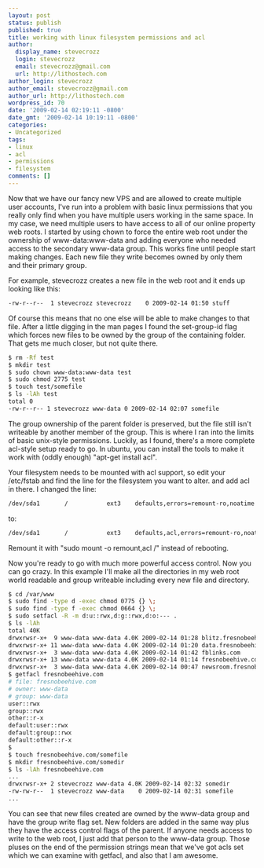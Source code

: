 ```yaml
---
layout: post
status: publish
published: true
title: working with linux filesystem permissions and acl
author:
  display_name: stevecrozz
  login: stevecrozz
  email: stevecrozz@gmail.com
  url: http://lithostech.com
author_login: stevecrozz
author_email: stevecrozz@gmail.com
author_url: http://lithostech.com
wordpress_id: 70
date: '2009-02-14 02:19:11 -0800'
date_gmt: '2009-02-14 10:19:11 -0800'
categories:
- Uncategorized
tags:
- linux
- acl
- permissions
- filesystem
comments: []
---
```

Now that we have our fancy new VPS and are allowed to create multiple
user accounts, I've run into a problem with basic linux permissions that
you really only find when you have multiple users working in the same
space. In my case, we need multiple users to have access to all of our
online property web roots. I started by using chown to force the entire
web root under the ownership of www-data:www-data and adding everyone
who needed access to the secondary www-data group. This works fine until
people start making changes. Each new file they write becomes owned by
only them and their primary group.

<!--more-->
For example, stevecrozz creates a new file in the web root and it ends
up looking like this:

~~~ bash
-rw-r--r--  1 stevecrozz stevecrozz    0 2009-02-14 01:50 stuff
~~~

Of course this means that no one else will be able to make changes to
that file. After a little digging in the man pages I found the
set-group-id flag which forces new files to be owned by the group of the
containing folder. That gets me much closer, but not quite there.

~~~ bash
$ rm -Rf test
$ mkdir test
$ sudo chown www-data:www-data test
$ sudo chmod 2775 test
$ touch test/somefile
$ ls -lAh test
total 0
-rw-r--r-- 1 stevecrozz www-data 0 2009-02-14 02:07 somefile
~~~

The group ownership of the parent folder is preserved, but the file
still isn't writeable by another member of the group. This is where I
ran into the limits of basic unix-style permissions. Luckily, as I
found, there's a more complete acl-style setup ready to go. In ubuntu,
you can install the tools to make it work with (oddly enough) "apt-get
install acl".

Your filesystem needs to be mounted with acl support, so edit your
/etc/fstab and find the line for the filesystem you want to alter. and
add acl in there. I changed the line:

~~~ bash
/dev/sda1       /           ext3    defaults,errors=remount-ro,noatime    0 1
~~~

to:

~~~ bash
/dev/sda1       /           ext3    defaults,acl,errors=remount-ro,noatime    0 1
~~~

Remount it with "sudo mount -o remount,acl /" instead of rebooting.

Now you're ready to go with much more powerful access control. Now you
can go crazy. In this example I'll make all the directories in my web
root world readable and group writeable including every new file and
directory.

~~~ bash
$ cd /var/www
$ sudo find -type d -exec chmod 0775 {} \;
$ sudo find -type f -exec chmod 0664 {} \;
$ sudo setfacl -R -m d:u::rwx,d:g::rwx,d:o:--- .
$ ls -lAh
total 40K
drwxrwsr-x+  9 www-data www-data 4.0K 2009-02-14 01:28 blitz.fresnobeehive.com
drwxrwsr-x+ 11 www-data www-data 4.0K 2009-02-14 01:20 data.fresnobeehive.com
drwxrwsr-x+  3 www-data www-data 4.0K 2009-02-14 01:42 fblinks.com
drwxrwsr-x+ 13 www-data www-data 4.0K 2009-02-14 01:14 fresnobeehive.com
drwxrwsr-x+  3 www-data www-data 4.0K 2009-02-14 00:47 newsroom.fresnobeehive.com
$ getfacl fresnobeehive.com
# file: fresnobeehive.com
# owner: www-data
# group: www-data
user::rwx
group::rwx
other::r-x
default:user::rwx
default:group::rwx
default:other::r-x
$
$ touch fresnobeehive.com/somefile
$ mkdir fresnobeehive.com/somedir
$ ls -lAh fresnobeehive.com
...
drwxrwsr-x+ 2 stevecrozz www-data 4.0K 2009-02-14 02:32 somedir
-rw-rw-r--  1 stevecrozz www-data    0 2009-02-14 02:31 somefile
...
~~~

You can see that new files created are owned by the www-data group and
have the group write flag set. New folders are added in the same way
plus they have the access control flags of the parent. If anyone needs
access to write to the web root, I just add that person to the www-data
group. Those  pluses on the end of the permission strings mean that
we've got acls set which we can examine with getfacl, and also that I am
awesome.
